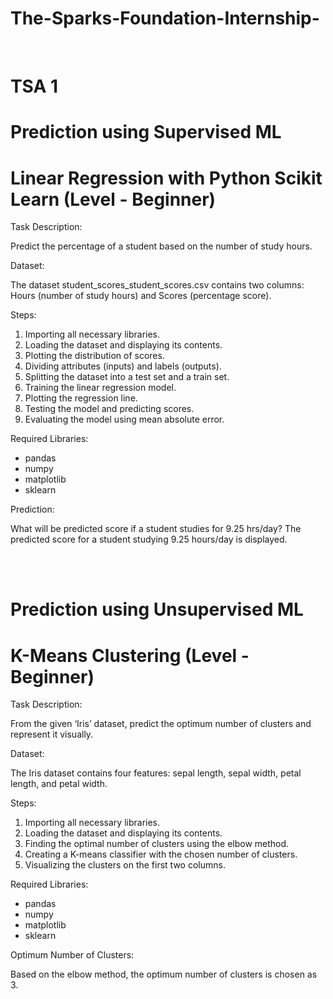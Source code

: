 # The-Sparks-Foundation-Internship-
<br>

# TSA 1

# Prediction using Supervised ML
# Linear Regression with Python Scikit Learn (Level - Beginner)

Task Description:

Predict the percentage of a student based on the number of study hours.


Dataset:

The dataset student_scores_student_scores.csv contains two columns: Hours (number of study hours) and Scores (percentage score).


Steps:

1. Importing all necessary libraries.
2. Loading the dataset and displaying its contents.
3. Plotting the distribution of scores.
4. Dividing attributes (inputs) and labels (outputs).
5. Splitting the dataset into a test set and a train set.
6. Training the linear regression model.
7. Plotting the regression line.
8. Testing the model and predicting scores.
9. Evaluating the model using mean absolute error.

   
Required Libraries:

- pandas
- numpy
- matplotlib
- sklearn
  

Prediction:

What will be predicted score if a student studies for 9.25 hrs/day?
The predicted score for a student studying 9.25 hours/day is displayed.

<br><br>
# Prediction using Unsupervised ML
# K-Means Clustering (Level - Beginner)

Task Description:

From the given ‘Iris’ dataset, predict the optimum number of clusters and represent it visually.


Dataset:

The Iris dataset contains four features: sepal length, sepal width, petal length, and petal width.


Steps:

1. Importing all necessary libraries.
2. Loading the dataset and displaying its contents.
3. Finding the optimal number of clusters using the elbow method.
4. Creating a K-means classifier with the chosen number of clusters.
5. Visualizing the clusters on the first two columns.


Required Libraries:

- pandas
- numpy
- matplotlib
- sklearn


Optimum Number of Clusters:

Based on the elbow method, the optimum number of clusters is chosen as 3.

